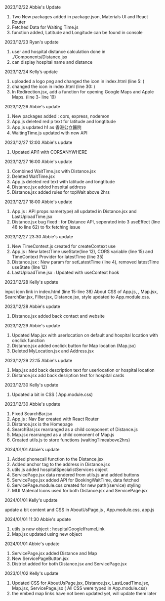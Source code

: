 2023/12/22
Abbie's Update

1. Two New packages added in package.json, Materials UI and React Router
2. Fetched Data for Waiting Time.js
3. <MyLocation /> function added, Latitude and Longitude can be found in console

2023/12/23
Ryan's update

1. user and hospital distance calculation done in ./Components/Distance.jsx
2. can display hospital name and distance

2023/12/24 Kelly’s update

1.  uploaded a logo png and changed the icon in index.html (line 5: <link rel="icon" href="%PUBLIC_URL%/hospital.logo.png" />)
2.  changed the icon in index.html (line 30: <title>UrgentTrack</title>)
3.  In Redirection.jsx, add a function for opening Google Maps and Apple Maps. (line 3- line 19)

2023/12/26 Abbie's update

1. New packages added : cors, express, nodemon
2. App.js deleted red p text for latitude and longtitude
3. App.js updated h1 as 香港公立醫院
4. WaitingTime.js updated with new API

2023/12/27 12:00 Abbie's update

1. Updated API1 with CORSANYWHERE

2023/12/27 16:00 Abbie's update

1. Combined WaitTime.jsx with Distance.jsx
2. Deleted WaitTime.jsx
3. App.js deleted red text with latitude and longtitude
4. Distance.jsx added hospital address
5. Distance.jsx added rules for topWait above 2hrs

2023/12/27 18:00 Abbie's update

1. App.js : API props name(type) all updated in Distance.jsx and LastUploadTime.jsx
2. Distance.jsx bug fixed : for Distance API, seperated into 3 useEffect (line 48 to line 62) to fix fetching issue

2023/12/27 23:30 Abbie's update

1. New TimeContext.js created for createContext use
2. App.js : New latestTime useState(line 12), CORS variable (line 15) and TimeContext Provider for latestTime (line 35)
3. Distance.jsx : New param for setLatestTime (line 4), removed latestTime useState (line 12)
4. LastUploadTime.jsx : Updated with useContext hook

2023/12/28 Kelly's update

input icon link in index.html (line 15-line 38)
About CSS of App.js, , Map.jsx, SearchBar.jsx, Filter.jsx, Distance.jsx, style updated to App.module.css.

2023/12/28 Abbie's update

1. Distance.jsx added back contact and website

2023/12/29 Abbie's update

1. Updated Map.jsx with userlocation on default and hospital location with onclick function
2. Distance.jsx added onclick button for Map location (Map.jsx)
3. Deleted MyLocation.jsx and Address.jsx

2023/12/29 22:15 Abbie's update

1. Map.jsx add back description text for userlocation or hospital location
2. Distance.jsx add back desription text for hospital cards

2023/12/30 Kelly's update

1. Updated a bit in CSS ( App.module.css)

2023/12/30 Abbie's update

1. Fixed SearchBar.jsx
2. App.js : Nav Bar created with React Router
3. Distance.jsx is the Homepage
4. SearchBar.jsx rearranged as a child component of Distance.js
5. Map.jsx rearranged as a child comonent of Map.js
6. Created utils.js to store functions (waitingTimeabove2hrs)

2024/01/01 Abbie's update

1. Added phonecall function to the Distance.jsx
2. Added anchor tag to the address in Distance.jsx
3. utils.js added hospitalSpecialistServices object
4. ServicePage.jsx data rendered from utils.js and added buttons
5. ServicePage.jsx added API for BookingWaitTime, data fetched
6. ServicePage.module.css created for new path(/service) styling
7. MUI Material Icons used for both Distance.jsx and ServicePage.jsx

2024/01/01 Kelly's update

update a bit content and CSS in AboutUsPage.js , App.module.css, app.js

2024/01/01 11:30 Abbie's update

1. utils.js new object : hospitalGoogleIframeLink
2. Map.jsx updated using new object

2024/01/01 Abbie's update

1. ServicePage.jsx added Distance and Map
2. New ServicePageButton.jsx
3. District added for both Distance.jsx and ServicePage.jsx

2023/01/02 Kelly's update

1. Updated CSS for AboutUsPage.jsx, Distance.jsx, LastLoadTime.jsx, Map.jsx, ServicePage.jsx ( All CSS were typed in  App.module.css)
2. the embed map links have not been updated yet, will update them later


